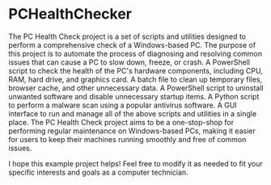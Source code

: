 # PCHealthChecker
The PC Health Check project is a set of scripts and utilities designed to perform a comprehensive check of a Windows-based PC. The purpose of this project is to automate the process of diagnosing and resolving common issues that can cause a PC to slow down, freeze, or crash. 
A PowerShell script to check the health of the PC's hardware components, including CPU, RAM, hard drive, and graphics card.
A batch file to clean up temporary files, browser cache, and other unnecessary data.
A PowerShell script to uninstall unwanted software and disable unnecessary startup items.
A Python script to perform a malware scan using a popular antivirus software.
A GUI interface to run and manage all of the above scripts and utilities in a single place.
The PC Health Check project aims to be a one-stop-shop for performing regular maintenance on Windows-based PCs, making it easier for users to keep their machines running smoothly and free of common issues.

I hope this example project helps! Feel free to modify it as needed to fit your specific interests and goals as a computer technician.
